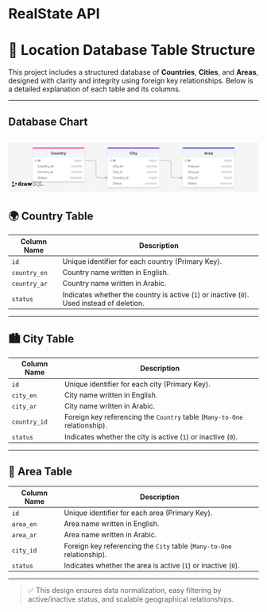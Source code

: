 # RealState API 
# 📄 Location Database Table Structure

This project includes a structured database of **Countries**, **Cities**, and **Areas**, designed with clarity and integrity using foreign key relationships. Below is a detailed explanation of each table and its columns.

---
## Database Chart
![Database Schema](image/LocationDB.png)
---

## 🌍 Country Table

| Column Name   | Description                                                                 |
|---------------|-----------------------------------------------------------------------------|
| `id`          | Unique identifier for each country (Primary Key).                           |
| `country_en`  | Country name written in English.                                             |
| `country_ar`  | Country name written in Arabic.                                              |
| `status`      | Indicates whether the country is active (`1`) or inactive (`0`). Used instead of deletion. |

---

## 🏙️ City Table

| Column Name   | Description                                                                 |
|---------------|-----------------------------------------------------------------------------|
| `id`          | Unique identifier for each city (Primary Key).                              |
| `city_en`     | City name written in English.                                               |
| `city_ar`     | City name written in Arabic.                                                |
| `country_id`  | Foreign key referencing the `Country` table (`Many-to-One` relationship).   |
| `status`      | Indicates whether the city is active (`1`) or inactive (`0`).              |

---

## 📍 Area Table

| Column Name   | Description                                                                 |
|---------------|-----------------------------------------------------------------------------|
| `id`          | Unique identifier for each area (Primary Key).                              |
| `area_en`     | Area name written in English.                                               |
| `area_ar`     | Area name written in Arabic.                                                |
| `city_id`     | Foreign key referencing the `City` table (`Many-to-One` relationship).      |
| `status`      | Indicates whether the area is active (`1`) or inactive (`0`).              |

---

> ✅ This design ensures data normalization, easy filtering by active/inactive status, and scalable geographical relationships.
